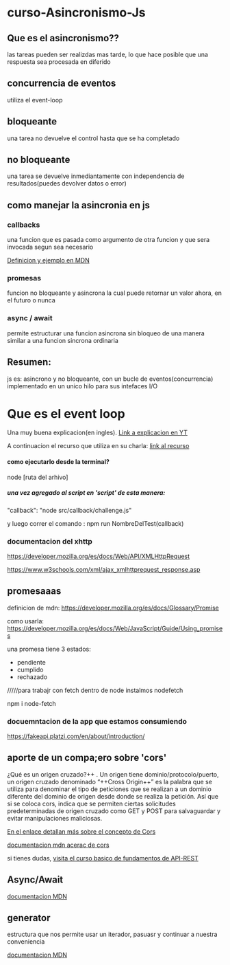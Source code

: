 # curso-Asincronismo-Js

## Que es el asincronismo??
las tareas pueden ser realizdas mas tarde, lo que hace posible que una respuesta sea procesada en diferido

## concurrencia de eventos
utiliza el event-loop

## bloqueante
una tarea no devuelve el control hasta que se ha completado

## no bloqueante
una tarea se devuelve inmediantamente con independencia de resultados(puedes devolver datos o error)

## como manejar la asincronia en js
 
### callbacks
una funcion que es pasada como argumento de otra funcion y que sera invocada segun sea necesario

[Definicion y ejemplo en MDN](https://developer.mozilla.org/es/docs/Glossary/Callback_function)

### promesas
funcion no bloqueante y asincrona la cual puede retornar un valor ahora, en el futuro o nunca

### async / await 
permite estructurar una funcion asincrona sin bloqueo de una manera similar a una funcion sincrona ordinaria

## Resumen:
js es: asincrono y no bloqueante, con un bucle de eventos(concurrencia) implementado en un unico hilo para sus intefaces I/O


# Que es el event loop

Una muy buena explicacion(en ingles). [Link a explicacion en YT](https://www.youtube.com/watch?v=8aGhZQkoFbQ)

A continuacion el recurso que utiliza en su charla:
[link al recurso ](http://latentflip.com/loupe/?code=JC5vbignYnV0dG9uJywgJ2NsaWNrJywgZnVuY3Rpb24gb25DbGljaygpIHsKICAgIHNldFRpbWVvdXQoZnVuY3Rpb24gdGltZXIoKSB7CiAgICAgICAgY29uc29sZS5sb2coJ1lvdSBjbGlja2VkIHRoZSBidXR0b24hJyk7ICAgIAogICAgfSwgMjAwMCk7Cn0pOwoKY29uc29sZS5sb2coIkhpISIpOwoKc2V0VGltZW91dChmdW5jdGlvbiB0aW1lb3V0KCkgewogICAgY29uc29sZS5sb2coIkNsaWNrIHRoZSBidXR0b24hIik7Cn0sIDUwMDApOwoKY29uc29sZS5sb2coIldlbGNvbWUgdG8gbG91cGUuIik7!!!PGJ1dHRvbj5DbGljayBtZSE8L2J1dHRvbj4%3D``)


#### como ejecutarlo desde la terminal?

node [ruta del arhivo]

##### una vez agregado al script en 'script' de esta manera:

"callback": "node src/callback/challenge.js"

y luego correr el comando :  npm run NombreDelTest(callback)


### documentacion del xhttp

https://developer.mozilla.org/es/docs/Web/API/XMLHttpRequest

https://www.w3schools.com/xml/ajax_xmlhttprequest_response.asp


## promesaaas

definicion de mdn:   https://developer.mozilla.org/es/docs/Glossary/Promise

como usarla: https://developer.mozilla.org/es/docs/Web/JavaScript/Guide/Using_promises

una promesa tiene 3 estados:

+ pendiente
+ cumplido
+ rechazado

/////para trabajr con fetch dentro de node instalmos nodefetch

npm i node-fetch


### docuemntacion de la app que estamos consumiendo

https://fakeapi.platzi.com/en/about/introduction/


## aporte de un compa;ero sobre 'cors'
¿Qué es un origen cruzado?++ . Un origen tiene dominio/protocolo/puerto, un origen cruzado denominado “++Cross Origin++” es la palabra que se utiliza para denominar el tipo de peticiones que se realizan a un dominio diferente del dominio de origen desde donde se realiza la petición. Así que si se coloca cors, indica que se permiten ciertas solicitudes predeterminadas de origen cruzado como GET y POST para salvaguardar y evitar manipulaciones maliciosas.

 [En el enlace detallan más sobre el concepto de Cors](https://javascript.info/fetch-crossorigin)

 [documentacion mdn acerac de cors](https://developer.mozilla.org/en-US/docs/Glossary/CORS)

 si tienes dudas, [visita el curso basico de fundamentos de API-REST](linkamicurso)

## Async/Await

[documentacion MDN](https://developer.mozilla.org/es/docs/Web/JavaScript/Reference/Statements/async_function)


## generator

estructura que nos permite usar un iterador, pasuasr y continuar a nuestra conveniencia

[documentacion MDN](https://developer.mozilla.org/es/docs/Web/JavaScript/Reference/Statements/async_function)

